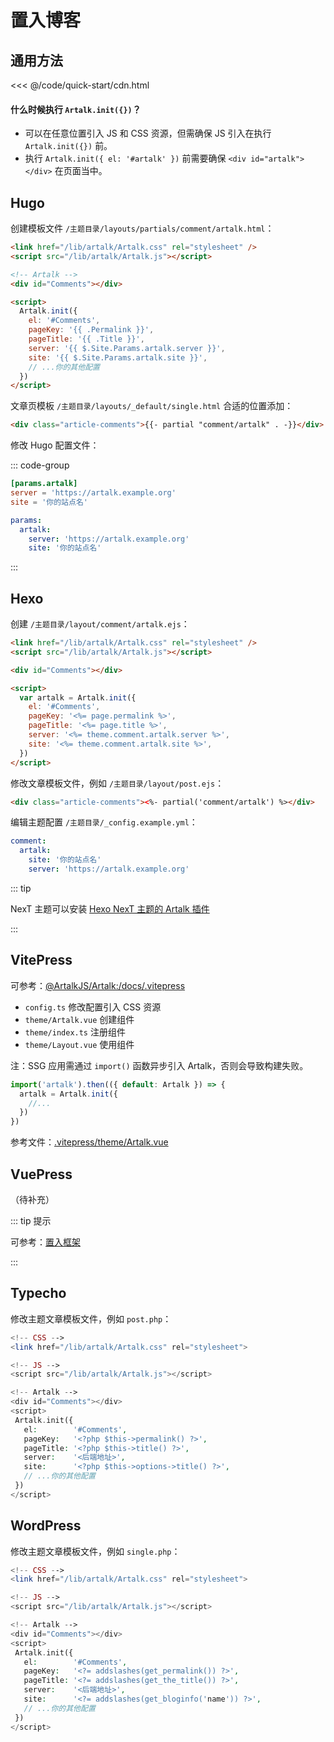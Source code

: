 # 置入博客

## 通用方法

<<< @/code/quick-start/cdn.html

#### 什么时候执行 `Artalk.init({})`？

- 可以在任意位置引入 JS 和 CSS 资源，但需确保 JS 引入在执行 `Artalk.init({})` 前。
- 执行 `Artalk.init({ el: '#artalk' })` 前需要确保 `<div id="artalk"></div>` 在页面当中。

## Hugo

创建模板文件 `/主题目录/layouts/partials/comment/artalk.html`：

<!-- prettier-ignore-start -->

```html
<link href="/lib/artalk/Artalk.css" rel="stylesheet" />
<script src="/lib/artalk/Artalk.js"></script>

<!-- Artalk -->
<div id="Comments"></div>

<script>
  Artalk.init({
    el: '#Comments',
    pageKey: '{{ .Permalink }}',
    pageTitle: '{{ .Title }}',
    server: '{{ $.Site.Params.artalk.server }}',
    site: '{{ $.Site.Params.artalk.site }}',
    // ...你的其他配置
  })
</script>
```

<!-- prettier-ignore-end -->

文章页模板 `/主题目录/layouts/_default/single.html` 合适的位置添加：

```html
<div class="article-comments">{{- partial "comment/artalk" . -}}</div>
```

修改 Hugo 配置文件：

::: code-group

```toml [config.toml]
[params.artalk]
server = 'https://artalk.example.org'
site = '你的站点名'
```

```yaml [config.yaml]
params:
  artalk:
    server: 'https://artalk.example.org'
    site: '你的站点名'
```

:::

## Hexo

创建 `/主题目录/layout/comment/artalk.ejs`：

```html
<link href="/lib/artalk/Artalk.css" rel="stylesheet" />
<script src="/lib/artalk/Artalk.js"></script>

<div id="Comments"></div>

<script>
  var artalk = Artalk.init({
    el: '#Comments',
    pageKey: '<%= page.permalink %>',
    pageTitle: '<%= page.title %>',
    server: '<%= theme.comment.artalk.server %>',
    site: '<%= theme.comment.artalk.site %>',
  })
</script>
```

修改文章模板文件，例如 `/主题目录/layout/post.ejs`：

```html
<div class="article-comments"><%- partial('comment/artalk') %></div>
```

编辑主题配置 `/主题目录/_config.example.yml`：

```yaml
comment:
  artalk:
    site: '你的站点名'
    server: 'https://artalk.example.org'
```

::: tip

NexT 主题可以安装 [Hexo NexT 主题的 Artalk 插件](https://github.com/leirock/hexo-next-artalk)

:::

## VitePress

可参考：[@ArtalkJS/Artalk:/docs/.vitepress](https://github.com/ArtalkJS/Artalk/tree/master/docs/.vitepress)

- `config.ts` 修改配置引入 CSS 资源
- `theme/Artalk.vue` 创建组件
- `theme/index.ts` 注册组件
- `theme/Layout.vue` 使用组件

注：SSG 应用需通过 `import()` 函数异步引入 Artalk，否则会导致构建失败。

```ts
import('artalk').then(({ default: Artalk }) => {
  artalk = Artalk.init({
    //...
  })
})
```

参考文件：[.vitepress/theme/Artalk.vue](https://github.com/ArtalkJS/Artalk/blob/master/docs/.vitepress/theme/Artalk.vue)

## VuePress

（待补充）

::: tip 提示

可参考：[置入框架](./import-framework.md)

:::

## Typecho

修改主题文章模板文件，例如 `post.php`：

```php
<!-- CSS -->
<link href="/lib/artalk/Artalk.css" rel="stylesheet">

<!-- JS -->
<script src="/lib/artalk/Artalk.js"></script>

<!-- Artalk -->
<div id="Comments"></div>
<script>
 Artalk.init({
   el:        '#Comments',
   pageKey:   '<?php $this->permalink() ?>',
   pageTitle: '<?php $this->title() ?>',
   server:    '<后端地址>',
   site:      '<?php $this->options->title() ?>',
   // ...你的其他配置
 })
</script>
```

## WordPress

修改主题文章模板文件，例如 `single.php`：

```php
<!-- CSS -->
<link href="/lib/artalk/Artalk.css" rel="stylesheet">

<!-- JS -->
<script src="/lib/artalk/Artalk.js"></script>

<!-- Artalk -->
<div id="Comments"></div>
<script>
 Artalk.init({
   el:        '#Comments',
   pageKey:   '<?= addslashes(get_permalink()) ?>',
   pageTitle: '<?= addslashes(get_the_title()) ?>',
   server:    '<后端地址>',
   site:      '<?= addslashes(get_bloginfo('name')) ?>',
   // ...你的其他配置
 })
</script>
```
